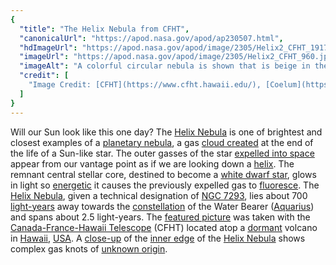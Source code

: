 ```yaml
---
{
  "title": "The Helix Nebula from CFHT",
  "canonicalUrl": "https://apod.nasa.gov/apod/ap230507.html",
  "hdImageUrl": "https://apod.nasa.gov/apod/image/2305/Helix2_CFHT_1917.jpg",
  "imageUrl": "https://apod.nasa.gov/apod/image/2305/Helix2_CFHT_960.jpg",
  "imageAlt": "A colorful circular nebula is shown that is beige in the center, red further out, and gas violet rings even further out. Please see the explanation for more detailed information.",
  "credit": [
    "Image Credit: [CFHT](https://www.cfht.hawaii.edu/), [Coelum](https://www.coelum.com/), [MegaCam](https://www.cfht.hawaii.edu/Instruments/Imaging/Megacam/), [J.-C. Cuillandre](https://www.cfht.hawaii.edu/~jcc/) ([CFHT](http://www.cfht.hawaii.edu/)) & [G. A. Anselmi](https://www.coelum.com/coelum/autori/giovanni-anselmi) ([Coelum](http://www.coelum.com/))"
  ]
}
---
```


Will our Sun look like this one day? The [Helix Nebula](https://en.wikipedia.org/wiki/Helix_Nebula) is one of brightest and closest examples of a [planetary nebula](https://en.wikipedia.org/wiki/Planetary_nebula), a gas [cloud created](https://www.youtube.com/watch?v=KXNSYo8ZdoU) at the end of the life of a Sun-like star. The outer gasses of the star [expelled into space](https://apod.nasa.gov/apod/ap200209.html) appear from our vantage point as if we are looking down a [helix](https://mathworld.wolfram.com/Helix.html). The remnant central stellar core, destined to become a [white dwarf star](https://imagine.gsfc.nasa.gov/science/objects/dwarfs2.html), glows in light so [energetic](https://science.nasa.gov/ems/10_ultravioletwaves) it causes the previously expelled gas to [fluoresce](https://youtu.be/maniMjcvS7M). The [Helix Nebula](http://www.messier.seds.org/xtra/ngc/n7293.html), given a technical designation of [NGC 7293](https://apod.nasa.gov/apod/ap041229.html), lies about 700 [light-years](https://chandra.harvard.edu/photo/cosmic_distance.html) away towards the [constellation](https://starchild.gsfc.nasa.gov/docs/StarChild/questions/question9.html) of the Water Bearer ([Aquarius](https://en.wikipedia.org/wiki/Aquarius_(constellation))) and spans about 2.5 light-years. The [featured picture](https://www.cfht.hawaii.edu/HawaiianStarlight/AIOM/English/CFHT-Coelum-AIOM-Mar2017.html) was taken with the [Canada-France-Hawaii Telescope](https://www.cfht.hawaii.edu/en/about/) (CFHT) located atop a [dormant](https://d.newsweek.com/en/full/2189295/cat-sleeps-hilarious-position.webp?w=790&f=ec34c52c69823215278d8530cb8eeaf3) volcano in [Hawaii](https://en.wikipedia.org/wiki/Hawaii#/media/File:Hawaii_in_United_States_(zoom)_(US50)_(-grid).svg), [USA](https://en.wikipedia.org/wiki/United_States). A [close-up](https://www.youtube.com/watch?v=UwAKNMC2PeM) of the [inner edge](https://apod.nasa.gov/apod/ap080413.html) of the [Helix Nebula](https://hubblesite.org/contents/media/products/01ECM7VDHPRDMC73331VG00T60.html) shows complex gas knots of [unknown origin](https://ui.adsabs.harvard.edu/abs/2002ApJ...573L..55H/abstract).
